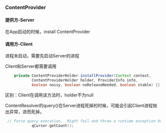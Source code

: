 ### ContentProvider

#### 提供方-Server

在App启动的时候，install ContentProvider

#### 调用方-Client

进程未启动，需要先启动Server的进程


Client和Server都需要调用
```java
    private ContentProviderHolder installProvider(Context context,
            ContentProviderHolder holder, ProviderInfo info,
            boolean noisy, boolean noReleaseNeeded, boolean stable) {}
```
区别：Client在调用该方法时，holder不为null

ContentResolver的query()在Server进程死掉的时候，可能会引起Client进程抛出异常，进而死掉。
```kotlin
 // Force query execution.  Might fail and throw a runtime exception here.
            qCursor.getCount();
```